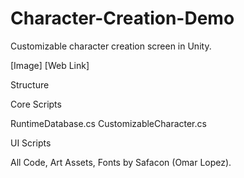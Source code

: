# Character-Creation-Demo
 Customizable character creation screen in Unity.

[Image]
[Web Link]

Structure



Core Scripts

RuntimeDatabase.cs
CustomizableCharacter.cs


UI Scripts



All Code, Art Assets, Fonts by Safacon (Omar Lopez).